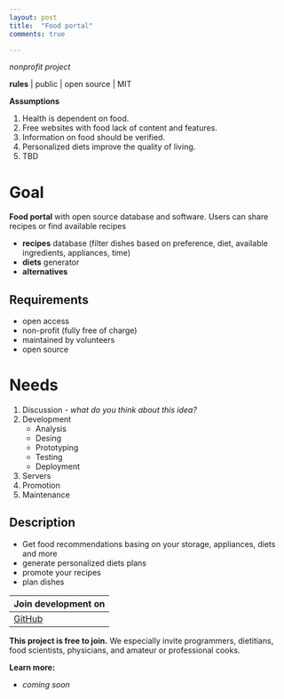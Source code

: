 ```yaml
---
layout: post
title:  "Food portal"
comments: true

---
```

*nonprofit project*

**rules** | public | open source | MIT

**Assumptions**
1. Health is dependent on food.
2. Free websites with food lack of content and features.
3. Information on food should be verified.
4. Personalized diets improve the quality of living.
5. TBD

# **Goal**
**Food portal** with open source database and software. Users can share recipes or find available recipes
* **recipes** database (filter dishes based on preference, diet, available ingredients, appliances, time)
* **diets** generator
* **alternatives**

## Requirements
* open access 
* non-profit (fully free of charge)
* maintained by volunteers 
* open source
 
# Needs
1. Discussion - *what do you think about this idea?*
2. Development
    * Analysis
    * Desing
    * Prototyping
    * Testing
    * Deployment 
3. Servers
4. Promotion
5. Maintenance

## Description
* Get food recommendations basing on your storage, appliances, diets and more
* generate personalized diets plans
* promote your recipes
* plan dishes 

| **Join development on** | 
|------|
[GitHub]() | [Facebook]() | [Reddit]() | [Discord]()

**This project is free to join.** We especially invite programmers, dietitians, food scientists, physicians, and amateur or professional cooks.

**Learn more:**
* *coming soon*
